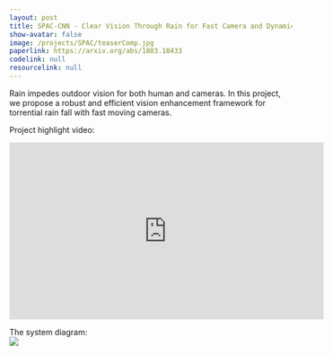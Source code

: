 ```yaml
---
layout: post
title: SPAC-CNN - Clear Vision Through Rain for Fast Camera and Dynamic Scenes [CVPR18']
show-avatar: false
image: /projects/SPAC/teaserComp.jpg
paperlink: https://arxiv.org/abs/1803.10433
codelink: null
resourcelink: null
---
```


Rain impedes outdoor vision for both human and cameras. In this project, we propose a robust and efficient vision enhancement framework for torrential rain fall with fast moving cameras.  
  
Project highlight video:  
<center><iframe width="560" height="315" src="https://www.youtube.com/embed/6m7V8bB0P40" frameborder="0" allow="autoplay; encrypted-media" allowfullscreen></iframe></center>
  
The system diagram:  
![](https://hotndy.github.io/projects/SPAC/systemDiagram.png)
